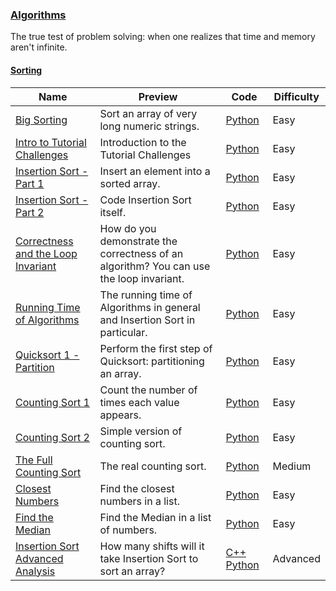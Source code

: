 
### [Algorithms](https://www.hackerrank.com/domains/algorithms)
The true test of problem solving: when one realizes that time and memory aren't infinite.



#### [Sorting](https://www.hackerrank.com/domains/algorithms/arrays-and-sorting)

Name | Preview | Code | Difficulty
---- | ------- | ---- | ----------
[Big Sorting](https://www.hackerrank.com/challenges/big-sorting)|Sort an array of very long numeric strings.|[Python](big-sorting.py)|Easy
[Intro to Tutorial Challenges](https://www.hackerrank.com/challenges/tutorial-intro)|Introduction to the Tutorial Challenges|[Python](tutorial-intro.py)|Easy
[Insertion Sort - Part 1](https://www.hackerrank.com/challenges/insertionsort1)|Insert an element into a sorted array.|[Python](insertionsort1.py)|Easy
[Insertion Sort - Part 2](https://www.hackerrank.com/challenges/insertionsort2)|Code Insertion Sort itself.|[Python](insertionsort2.py)|Easy
[Correctness and the Loop Invariant](https://www.hackerrank.com/challenges/correctness-invariant)|How do you demonstrate the correctness of an algorithm? You can use the loop invariant.|[Python](correctness-invariant.py)|Easy
[Running Time of Algorithms](https://www.hackerrank.com/challenges/runningtime)|The running time of Algorithms in general and Insertion Sort in particular.|[Python](runningtime.py)|Easy
[Quicksort 1 - Partition](https://www.hackerrank.com/challenges/quicksort1)|Perform the first step of Quicksort: partitioning an array.|[Python](quicksort1.py)|Easy
[Counting Sort 1](https://www.hackerrank.com/challenges/countingsort1)|Count the number of times each value appears.|[Python](countingsort1.py)|Easy
[Counting Sort 2](https://www.hackerrank.com/challenges/countingsort2)|Simple version of counting sort.|[Python](countingsort2.py)|Easy
[The Full Counting Sort](https://www.hackerrank.com/challenges/countingsort4)|The real counting sort.|[Python](countingsort4.py)|Medium
[Closest Numbers](https://www.hackerrank.com/challenges/closest-numbers)|Find the closest numbers in a list.|[Python](closest-numbers.py)|Easy
[Find the Median](https://www.hackerrank.com/challenges/find-the-median)|Find the Median in a list of numbers.|[Python](find-the-median.py)|Easy
[Insertion Sort Advanced Analysis](https://www.hackerrank.com/challenges/insertion-sort)|How many shifts will it take Insertion Sort to sort an array?|[C++](insertion-sort.cpp) [Python](insertion-sort.py)|Advanced

